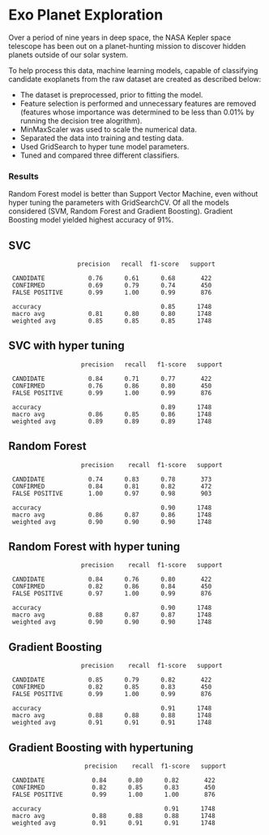 # Exo Planet Exploration 


Over a period of nine years in deep space, the NASA Kepler space telescope has been out on a planet-hunting mission to discover hidden planets outside of our solar system.

To help process this data, machine learning models, capable of classifying candidate exoplanets from the raw dataset are created as described below:

  * The dataset is preprocessed, prior to fitting the model.
  * Feature selection is performed and unnecessary features are removed (features whose importance was determined to be less than 0.01% by running the decision tree alogrithm).
  * MinMaxScaler was used to scale the numerical data.
  * Separated the data into training and testing data.
  * Used GridSearch to hyper tune model parameters.
  * Tuned and compared three different classifiers.
  
### Results

Random Forest model is better than Support Vector Machine, even without hyper tuning the parameters with GridSearchCV. Of all the models considered (SVM, Random Forest and Gradient Boosting). Gradient Boosting model yielded highest accuracy of 91%.

SVC 
---
                       precision   recall  f1-score   support

     CANDIDATE            0.76      0.61      0.68       422
     CONFIRMED            0.69      0.79      0.74       450
     FALSE POSITIVE       0.99      1.00      0.99       876

     accuracy                                 0.85      1748
     macro avg            0.81      0.80      0.80      1748
     weighted avg         0.85      0.85      0.85      1748


SVC with hyper tuning
-----------------------

                        precision   recall   f1-score   support

     CANDIDATE            0.84      0.71      0.77       422
     CONFIRMED            0.76      0.86      0.80       450
     FALSE POSITIVE       0.99      1.00      0.99       876

     accuracy                                 0.89      1748
     macro avg            0.86      0.85      0.86      1748
     weighted avg         0.89      0.89      0.89      1748

  
  
Random Forest
---------------

                        precision    recall  f1-score   support

     CANDIDATE            0.74      0.83      0.78       373
     CONFIRMED            0.84      0.81      0.82       472
     FALSE POSITIVE       1.00      0.97      0.98       903

     accuracy                                 0.90      1748
     macro avg            0.86      0.87      0.86      1748
     weighted avg         0.90      0.90      0.90      1748


Random Forest with hyper tuning
--------------------------------

                        precision    recall  f1-score   support

     CANDIDATE            0.84      0.76      0.80       422
     CONFIRMED            0.82      0.86      0.84       450
     FALSE POSITIVE       0.97      1.00      0.99       876

     accuracy                                 0.90      1748
     macro avg            0.88      0.87      0.87      1748
     weighted avg         0.90      0.90      0.90      1748

     
Gradient Boosting
------------------

                        precision    recall  f1-score   support

     CANDIDATE            0.85      0.79      0.82       422
     CONFIRMED            0.82      0.85      0.83       450
     FALSE POSITIVE       0.99      1.00      0.99       876

     accuracy                                 0.91      1748
     macro avg            0.88      0.88      0.88      1748
     weighted avg         0.91      0.91      0.91      1748


Gradient Boosting with hypertuning
------------------------------------

                         precision    recall  f1-score   support

     CANDIDATE             0.84      0.80      0.82       422
     CONFIRMED             0.82      0.85      0.83       450
     FALSE POSITIVE        0.99      1.00      1.00       876

     accuracy                                  0.91      1748
     macro avg             0.88      0.88      0.88      1748
     weighted avg          0.91      0.91      0.91      1748

